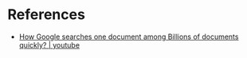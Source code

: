 # References

- [How Google searches one document among Billions of documents quickly? | youtube](https://www.youtube.com/watch?v=CeGtqouT8eA)
